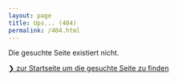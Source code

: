 ```yaml
---
layout: page
title: Ups... (404)
permalink: /404.html
---
```

Die gesuchte Seite existiert nicht.

<a href="/" class="button">&#10095; zur Startseite um die gesuchte Seite zu finden</a>